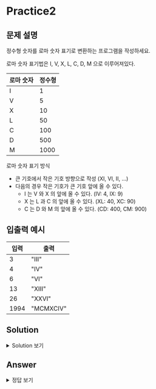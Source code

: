 Practice2
===

문제 설명
---
정수형 숫자를 로마 숫자 표기로 변환하는 프로그램을 작성하세요.

로마 숫자 표기법은 I, V, X, L, C, D, M 으로 이루어져있다.

|로마 숫자|정수형|
|---|---|
|I|1|
|V|5|
|X|10|
|L|50|
|C|100|
|D|500|
|M|1000|


로마 숫자 표기 방식
* 큰 기호에서 작은 기호 방향으로 작성 (XI, VI, II, ...)
* 다음의 경우 작은 기호가 큰 기호 앞에 올 수 있다.
    * I 는 V 와 X 의 앞에 올 수 있다. (IV: 4, IX: 9)
    * X 는 L 과 C 의 앞에 올 수 있다. (XL: 40, XC: 90)
    * C 는 D 와 M 의 앞에 올 수 있다. (CD: 400, CM: 900)

입출력 예시
---

|입력|출력|
|---|---|
|3|"III"|
|4|"IV"|
|6|"VI"|
|13|"XIII"|
|26|"XXVI"|
|1994|"MCMXCIV"|


Solution
---
<details>
<summary>Solution 보기</summary>
<div markdown="1">

<h4> 🍑 키워드 : 아스키 모드, if문 </h4>

미리 발생할 수 있는 특수한 케이스들에 대해서 미리 정리한다.
 
ex) `IV` : 4, 'IX` : 9 등
 


</div>
</details>

Answer
---
<details>
<summary>정답 보기</summary>
<div markdown="1">

``` java
package Java_18_1;

import java.util.Scanner;

public class Practice2 {
    public static void solution() {
        Scanner sc = new Scanner(System.in);
        System.out.print("알파벳 입력: ");
        char input = sc.nextLine().charAt(0);
        int output = 0;

        int step = (int) 'a' - 'A';

        if (input >= 'a' && input <= 'z') {
            output = (int) input - step;
            System.out.println("대문자 변환: " + (char) output);
        } else if (input >= 'A' && input <= 'Z') {
            output = (int) input + step;
            System.out.println("소문자 변환: " + (char) +output);
        } else {
            System.out.println("입력하신 값이 알파벳이 아닙니다.");
        }


    }

    public static void reference() {
        int a = (int) 'a';
        System.out.println("a = " + a);
        int z = (int) 'z';
        System.out.println("z = " + z);
        int A = (int) 'A';
        System.out.println("A = " + A);
        int Z = (int) 'Z';
        System.out.println("Z = " + Z);
        int etc = (int) '%';
        System.out.println("etc = " + etc);
    }

    public static void main(String[] args) {
        reference();    // 아스키 코드 참고
        solution();
    }
}



```


</div>
</details>
